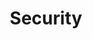 ---
layout: posts_by_category
categories: security
title: Security
permalink: /category/security
---
